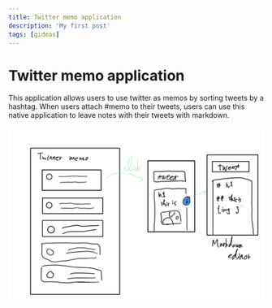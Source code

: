 ```yaml
---
title: Twitter memo application
description: 'My first post'
tags: [gideas]
---
```


# Twitter memo application

This application allows users to use twitter as memos by sorting tweets by a hashtag. When users attach #memo to their tweets, users can use this native application to leave notes with their tweets with markdown. 

<img src="../../images/IMG_0349.PNG">